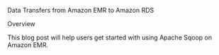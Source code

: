 Data Transfers from Amazon EMR to Amazon RDS

Overview

This blog post will help users get started with using Apache Sqoop on Amazon EMR.
